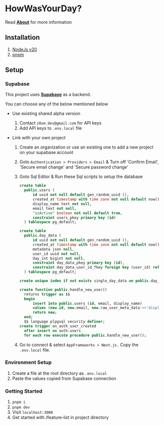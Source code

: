# HowWasYourDay?

Read **[About](https://website/about)** for more information

## Installation

1. [NodeJs v20](https://nodejs.org/en/download)
2. [pnpm](https://pnpm.io/installation)

## Setup

### Supabase

This project uses  **[Supabase](https://supabase.com/)** as a backend.

You can choose any of the below mentioned below

- Use existing shared alpha version
   1. Contact `z0xm.dev@gmail.com` for API keys
   2. Add API keys to `.env.local` file

- Link with your own project
   1. Create an organization or use an existing one to add a new project on your supabase account
   2. Goto `Authentication > Providers > Email` & Turn off 'Confirm Email', 'Secure email change' and 'Secure password change'
   3. Goto Sql Editor & Run these Sql scripts to setup the database

      ```sql
      create table
        public.users (
            id uuid not null default gen_random_uuid (),
            created_at timestamp with time zone not null default now(),
            display_name text not null,
            email text not null,
            "isActive" boolean not null default true,
            constraint users_pkey primary key (id)
        ) tablespace pg_default;          
      ```

      ```sql
      create table
        public.day_data (
            id uuid not null default gen_random_uuid (),
            created_at timestamp with time zone not null default now(),
            metadata json null,
            user_id uuid not null,
            day_int bigint not null,
            constraint day_data_pkey primary key (id),
            constraint day_data_user_id_fkey foreign key (user_id) references users (id)
        ) tablespace pg_default;

      create unique index if not exists single_day_data on public.day_data using btree (day_int, user_id) tablespace pg_default;
      ```

      ```sql
      create function public.handle_new_user()
        returns trigger as $$
        begin
            insert into public.users (id, email, display_name)
            values (new.id, new.email, new.raw_user_meta_data->>'display_name');
            return new;
        end;
        $$ language plpgsql security definer;
      create trigger on_auth_user_created
        after insert on auth.users
        for each row execute procedure public.handle_new_user();
      ```

   4. Go to connect & select `AppFrameworks > Next.js.` Copy the `.env.local` file.

### Environment Setup

1. Create a file at the root directory as `.env.local`
2. Paste the values copied from Supabase connection

### Getting Started

1. `pnpm i`
2. `pnpm dev`
3. Visit `localhost:3000`
4. Get started with /feature-list in project directory 